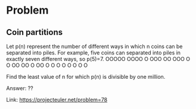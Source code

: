 Problem
===

Coin partitions
---

Let p(n) represent the number of different ways in which n coins can be separated into piles. For example, five coins can separated into piles in exactly seven different ways, so p(5)=7.
       OOOOO
     OOOO   O
     OOO   OO
    OOO   O   O
    OO   OO   O
  OO   O   O   O
O   O   O   O   O

Find the least value of n for which p(n) is divisible by one million.


Answer: ??

Link: https://projecteuler.net/problem=78